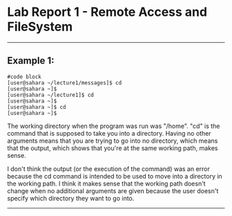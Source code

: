 # Lab Report 1 - Remote Access and FileSystem
---
## Example 1:
```
#code block
[user@sahara ~/lecture1/messages]$ cd
[user@sahara ~]$ 
[user@sahara ~/lecture1]$ cd
[user@sahara ~]$ 
[user@sahara ~]$ cd
[user@sahara ~]$ 
```
The working directory when the program was run was "/home". "cd" is the command that is supposed to take you into a directory.
Having no other arguments means that you are trying to go into no directory, which means that the output, which shows that you're
at the same working path, makes sense.

I don't think the output (or the execution of the command) was an error because the cd command is intended to be used to move into
a directory in the working path. I think it makes sense that the working path doesn't change when no additional arguments are given
because the user doesn't specify which directory they want to go into.

---
